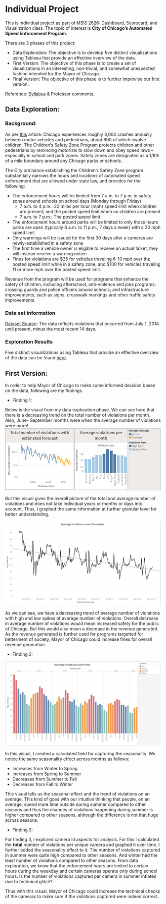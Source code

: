 # Individual Project

This is individual project as part of MSIS 2626: Dashboard, Scorecard, and Visualization class. The topic of interest is **City of Chicago’s Automated Speed Enforcement Program**.

There are 3 phases of this project:
* Data Exploration: The objective is to develop five distinct visualizations using Tableau that provide an effective overview of the data.
* First Version: The objective of this phase is to create a set of visualizations in an interesting, non-trivial, and somewhat unexpected
fashion intended for the Mayor of Chicago.
* Final Version: The objective of this phase is to further improvise our first version.

Reference: [Syllabus](https://github.com/mschermann/msis2629spring2019) & Professor comments.

## Data Exploration:

### Background:
As per [this](https://www.chicago.gov/city/en/depts/cdot/supp_info/children_s_safetyzoneporgramautomaticspeedenforcement.html) article: Chicago experiences roughly 3,000 crashes annually between motor vehicles and pedestrians, about 800 of which involve children. The Children’s Safety Zone Program protects children and other pedestrians by reminding motorists to slow down and obey speed laws – especially in school and park zones. Safety zones are designated as a 1/8th of a mile boundary around any Chicago parks or schools.

The City ordinance establishing the Children’s Safety Zone program substantially narrows the hours and locations of automated speed enforcement that are allowed under state law, and provides for the following:
* The enforcement hours will be limited from 7 a.m. to 7 p.m. in safety zones around schools on school days (Monday through Friday)
  * 7 a.m. to 4 p.m.: 20 miles per hour (mph) speed limit when children are present; and the posted speed limit when no children are present
  * 7 a.m. to 7 p.m.: The posted speed limit
* The enforcement hours around parks will be limited to only those hours parks are open (typically 6 a.m. to 11 p.m., 7 days a week) with a 30 mph speed limit
* Only warnings will be issued for the first 30 days after a cameras are newly-established in a safety zone
* The first time a vehicle owner is eligible to receive an actual ticket, they will instead receive a warning notice
* Fines for violations are $35 for vehicles traveling 6-10 mph over the posted speed limit while in a safety zone, and $100 for vehicles traveling 11 or more mph over the posted speed limit.  

Revenue from the program will be used for programs that enhance the safety of children, including afterschool, anti-violence and jobs programs; crossing guards and police officers around schools; and infrastructure improvements, such as signs, crosswalk markings and other traffic safety improvements.

### Data set information

[Dataset Source](https://data.cityofchicago.org/Transportation/Speed-Camera-Violations/hhkd-xvj4): The data reflects violations that occurred from July 1, 2014 until present, minus the most recent 14 days. 

### Exploration Results
Five distinct visualizations using Tableau that provide an effective overview of the data can be found [here](https://public.tableau.com/profile/bharati.malik#!/vizhome/Individual_Project_Visuals_1/SingleView).

## First Version:

In order to help Mayor of Chicago to make some informed decision based on the data, following are my findings.

* Finding 1: 

Below is the visual from my data exploration phase. We can see here that there is a decreasing trend on the total number of violations per month. Also, June- September months were when the average number of violations were more! 
![Image](https://github.com/bharatimalik/Speed_Camera_Violations/blob/master/Phase1.JPG)

But this visual gives the overall picture of the total and average number of violations and does not take individual years or months or days into account. Thus, I graphed the same information at further granular level for better understanding.

![Image](https://github.com/bharatimalik/Speed_Camera_Violations/blob/master/Week.JPG)

As we can see, we have a decreasing trend of average number of violations with high and low spikes of average number of violations. Overall decrease in average number of violations would mean increased safety for the public of Chicago. But this would also mean a decrease in the revenue generated. As the revenue generated is further used for programs targetted for betterment of society, Mayor of Chicago could increase fines for overall revenue generation. 

* Finding 2:

![Image](https://github.com/bharatimalik/Speed_Camera_Violations/blob/master/Monthly.JPG)

In this visual, I created a calculated field for capturing the seasonality. We notice the same seasonality effect across months as follows:
* Increases from Winter to Spring
* Increases from Spring to Summer
* Decreases from Summer to Fall
* Decreases from Fall to Winter

This visual tells us the seasonal effect and the trend of violations on an average. This kind of goes with our intuitive thinking that people, on an average, spend more time outside during summer compared to other seasons and thus the chances of violations happening during summer is higher compared to other seasons, although the difference is not that huge across seasons.

* Finding 3:

For finding 3, I explored camera id aspects for analysis. For this I calculated the **total** number of violations per unique camera and graphed it over time. I further added the seasonality effect to it. The number of violations captured in summer were quite high compared to other seasons. And winter had the least number of violations compared to other seasons. From data exploration, we know that the enforcement hours are limited to certain hours during the weekday and certain cameras operate only during school hours. Is the number of violations captured per camera in summer inflated due to technical glitch?

Thus with this visual, Mayor of Chicago could increase the technical checks of the cameras to make sure if the violations captured were indeed correct.
 
